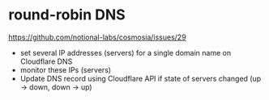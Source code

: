 # round-robin DNS

https://github.com/notional-labs/cosmosia/issues/29

- set several IP addresses (servers) for a single domain name on Cloudflare DNS
- monitor these IPs (servers)
- Update DNS record using Cloudflare API if state of servers changed (up -> down, down -> up)

